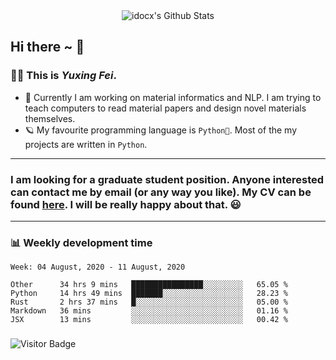 <div align="center">
    <img align="center" src="https://github-readme-stats.vercel.app/api?username=idocx&show_icons=true&hide_border=true" alt="idocx's Github Stats"></img>
</div>

## Hi there ~ 👋
### 🧑🏻 This is *Yuxing Fei*. ‍

- 🚀 Currently I am working on material informatics and NLP. I am trying to teach computers to read material papers and design novel materials themselves.
- 🪐 My favourite programming language is `Python🐍`. Most of the my projects are written in `Python`.

---

### I am looking for a graduate student position. Anyone interested can contact me by email (or any way you like). My CV can be found [here](https://yuxingfei.com/src/resume.pdf). I will be really happy about that. 😃


---

### 📊 Weekly development time
<!--START_SECTION:waka-->
```text
Week: 04 August, 2020 - 11 August, 2020

Other      34 hrs 9 mins   ████████████████░░░░░░░░░   65.05 % 
Python     14 hrs 49 mins  ███████░░░░░░░░░░░░░░░░░░   28.23 % 
Rust       2 hrs 37 mins   █░░░░░░░░░░░░░░░░░░░░░░░░   05.00 % 
Markdown   36 mins         ░░░░░░░░░░░░░░░░░░░░░░░░░   01.16 % 
JSX        13 mins         ░░░░░░░░░░░░░░░░░░░░░░░░░   00.42 %
```
<!--END_SECTION:waka-->

### 

![Visitor Badge](https://visitor-badge.laobi.icu/badge?page_id=idocx.idocx)